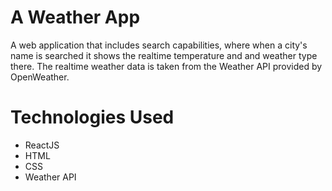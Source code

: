 # A Weather App 

A web application that includes search capabilities, where when a city's name is searched it shows the realtime temperature and and weather type there. The realtime weather data is taken from the Weather API provided by OpenWeather.


# Technologies Used 

- ReactJS
- HTML
- CSS
- Weather API 


